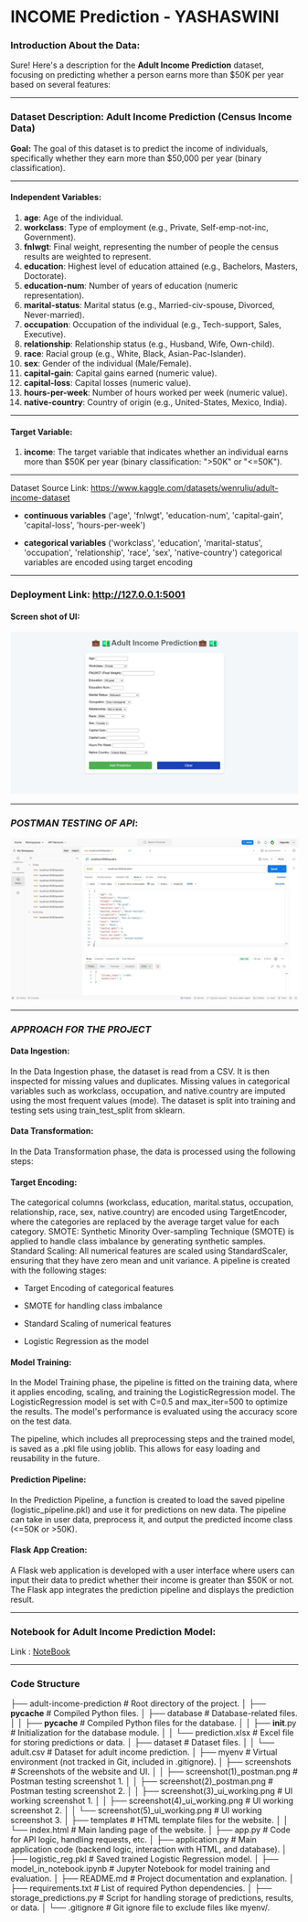 # **INCOME Prediction** - YASHASWINI
### **Introduction About the Data**:
Sure! Here's a description for the **Adult Income Prediction** dataset, focusing on predicting whether a person earns more than $50K per year based on several features:

---

### **Dataset Description: Adult Income Prediction (Census Income Data)**

**Goal:** The goal of this dataset is to predict the income of individuals, specifically whether they earn more than $50,000 per year (binary classification).

---

#### **Independent Variables:**

1. **age**: Age of the individual.
2. **workclass**: Type of employment (e.g., Private, Self-emp-not-inc, Government).
3. **fnlwgt**: Final weight, representing the number of people the census results are weighted to represent.
4. **education**: Highest level of education attained (e.g., Bachelors, Masters, Doctorate).
5. **education-num**: Number of years of education (numeric representation).
6. **marital-status**: Marital status (e.g., Married-civ-spouse, Divorced, Never-married).
7. **occupation**: Occupation of the individual (e.g., Tech-support, Sales, Executive).
8. **relationship**: Relationship status (e.g., Husband, Wife, Own-child).
9. **race**: Racial group (e.g., White, Black, Asian-Pac-Islander).
10. **sex**: Gender of the individual (Male/Female).
11. **capital-gain**: Capital gains earned (numeric value).
12. **capital-loss**: Capital losses (numeric value).
13. **hours-per-week**: Number of hours worked per week (numeric value).
14. **native-country**: Country of origin (e.g., United-States, Mexico, India).

---

#### **Target Variable:**

1. **income**: The target variable that indicates whether an individual earns more than $50K per year (binary classification: ">50K" or "<=50K").
---

Dataset Source Link:  https://www.kaggle.com/datasets/wenruliu/adult-income-dataset

- **continuous variables** ('age', 'fnlwgt', 'education-num', 'capital-gain', 'capital-loss', 'hours-per-week') 

- **categorical variables** ('workclass', 'education', 'marital-status', 'occupation', 'relationship', 'race', 'sex', 'native-country') 
categorical variables are encoded using target encoding 

--- 

### Deployment Link: http://127.0.0.1:5001
#### Screen shot of UI:
![alt text](<Screenshots/Screenshot (3).png>)

---




### *POSTMAN TESTING OF API*:
![alt text](Screenshots/Screenshot(1).jpeg)

---
### *APPROACH FOR THE PROJECT*
#### **Data Ingestion**:
   In the Data Ingestion phase, the dataset is read from a CSV.
   It is then inspected for missing values and duplicates.
   Missing values in categorical variables such as workclass, occupation, and native.country are imputed using the most frequent values (mode).
   The dataset is split into training and testing sets using train_test_split from sklearn.

#### **Data Transformation**:
 In the Data Transformation phase, the data is processed using the following steps:

#### **Target Encoding**:
The categorical columns (workclass, education, marital.status, occupation, relationship, race, sex, native.country) are encoded using TargetEncoder, where the categories are replaced by the average target value for each category.
SMOTE: Synthetic Minority Over-sampling Technique (SMOTE) is applied to handle class imbalance by generating synthetic samples.
Standard Scaling: All numerical features are scaled using StandardScaler, ensuring that they have zero mean and unit variance.
A pipeline is created with the following stages:

- Target Encoding of categorical features

- SMOTE for handling class imbalance

- Standard Scaling of numerical features

- Logistic Regression as the model

#### **Model Training**:
In the Model Training phase, the pipeline is fitted on the training data, where it applies encoding, scaling, and training the LogisticRegression model. The LogisticRegression model is set with C=0.5 and max_iter=500 to optimize the results. The model's performance is evaluated using the accuracy score on the test data.

The pipeline, which includes all preprocessing steps and the trained model, is saved as a .pkl file using joblib. This allows for easy loading and reusability in the future.

#### **Prediction Pipeline**:
In the Prediction Pipeline, a function is created to load the saved pipeline (logistic_pipeline.pkl) and use it for predictions on new data. The pipeline can take in user data, preprocess it, and output the predicted income class (<=50K or >50K).

#### **Flask App Creation**:
A Flask web application is developed with a user interface where users can input their data to predict whether their income is greater than $50K or not. The Flask app integrates the prediction pipeline and displays the prediction result.

---

### Notebook for Adult Income Prediction Model:
Link : [NoteBook](Notebook.ipynb)

---
### Code Structure
├── adult-income-prediction            # Root directory of the project.
│   ├── __pycache__                    # Compiled Python files.
│   ├── database                       # Database-related files.
│   │   ├── __pycache__                # Compiled Python files for the database.
│   │   ├── __init__.py                # Initialization for the database module.
│   │   └── prediction.xlsx            # Excel file for storing predictions or data.
│   ├── dataset                        # Dataset files.
│   │   └── adult.csv                  # Dataset for adult income prediction.
│   ├── myenv                          # Virtual environment (not tracked in Git, included in .gitignore).
│   ├── screenshots                    # Screenshots of the website and UI.
│   │   ├── screenshot(1)_postman.png  # Postman testing screenshot 1.
│   │   ├── screenshot(2)_postman.png  # Postman testing screenshot 2.
│   │   ├── screenshot(3)_ui_working.png # UI working screenshot 1.
│   │   ├── screenshot(4)_ui_working.png # UI working screenshot 2.
│   │   └── screenshot(5)_ui_working.png # UI working screenshot 3.
│   ├── templates                      # HTML template files for the website.
│   │   └── index.html                 # Main landing page of the website.
│   ├── app.py                         # Code for API logic, handling requests, etc.
│   ├── application.py                 # Main application code (backend logic, interaction with HTML, and database).
│   ├── logistic_reg.pkl               # Saved trained Logistic Regression model.
│   ├── model_in_notebook.ipynb        # Jupyter Notebook for model training and evaluation.
│   ├── README.md                      # Project documentation and explanation.
│   ├── requirements.txt               # List of required Python dependencies.
│   ├── storage_predictions.py         # Script for handling storage of predictions, results, or data.
│   └── .gitignore                     # Git ignore file to exclude files like myenv/.
